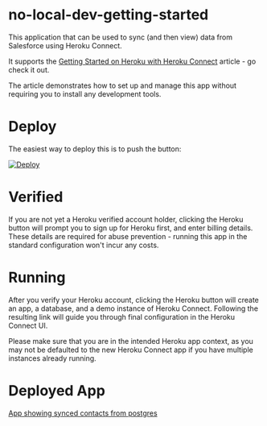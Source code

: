 # no-local-dev-getting-started

This application that can be used to sync (and then view) data from Salesforce using Heroku Connect.

It supports the [Getting Started on Heroku with Heroku Connect](https://devcenter.heroku.com/articles/getting-started-with-heroku-and-connect-without-local-dev) article - go check it out.

The article demonstrates how to set up and manage this app without requiring you to install any development tools.

# Deploy

The easiest way to deploy this is to push the button:

[![Deploy](https://www.herokucdn.com/deploy/button.png)](https://heroku.com/deploy)

# Verified

If you are not yet a Heroku verified account holder, clicking the Heroku button will prompt you to sign up for Heroku first, and enter billing details.  These details are required for abuse prevention - running this app in the standard configuration won't incur any costs.

# Running

After you verify your Heroku account, clicking the Heroku button will create an app, a database, and a demo instance of Heroku Connect.  Following the resulting link will guide you through final configuration in the Heroku Connect UI.

Please make sure that you are in the intended Heroku app context, as you may not be defaulted to the new Heroku Connect app if you have multiple instances already running.

# Deployed App
[App showing synced contacts from postgres](https://ecfmg-salesforce-sync-poc.herokuapp.com/contacts)
